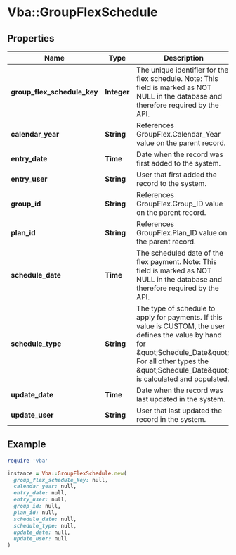 # Vba::GroupFlexSchedule

## Properties

| Name | Type | Description | Notes |
| ---- | ---- | ----------- | ----- |
| **group_flex_schedule_key** | **Integer** | The unique identifier for the flex schedule. Note: This field is marked as NOT NULL in the database and therefore required by the API. |  |
| **calendar_year** | **String** | References GroupFlex.Calendar_Year value on the parent record. |  |
| **entry_date** | **Time** | Date when the record was first added to the system. | [optional] |
| **entry_user** | **String** | User that first added the record to the system. | [optional] |
| **group_id** | **String** | References GroupFlex.Group_ID value on the parent record. |  |
| **plan_id** | **String** | References GroupFlex.Plan_ID value on the parent record. |  |
| **schedule_date** | **Time** | The scheduled date of the flex payment. Note: This field is marked as NOT NULL in the database and therefore required by the API. |  |
| **schedule_type** | **String** | The type of schedule to apply for payments. If this value is CUSTOM, the user defines the value by hand for \&quot;Schedule_Date\&quot;. For all other types the \&quot;Schedule_Date\&quot; is calculated and populated. |  |
| **update_date** | **Time** | Date when the record was last updated in the system. | [optional] |
| **update_user** | **String** | User that last updated the record in the system. | [optional] |

## Example

```ruby
require 'vba'

instance = Vba::GroupFlexSchedule.new(
  group_flex_schedule_key: null,
  calendar_year: null,
  entry_date: null,
  entry_user: null,
  group_id: null,
  plan_id: null,
  schedule_date: null,
  schedule_type: null,
  update_date: null,
  update_user: null
)
```


